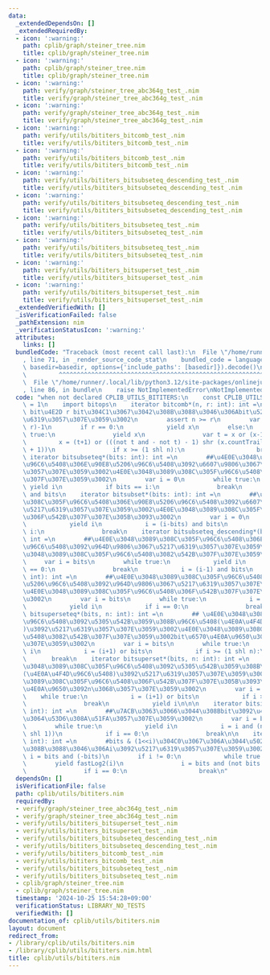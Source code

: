 ```yaml
---
data:
  _extendedDependsOn: []
  _extendedRequiredBy:
  - icon: ':warning:'
    path: cplib/graph/steiner_tree.nim
    title: cplib/graph/steiner_tree.nim
  - icon: ':warning:'
    path: cplib/graph/steiner_tree.nim
    title: cplib/graph/steiner_tree.nim
  - icon: ':warning:'
    path: verify/graph/steiner_tree_abc364g_test_.nim
    title: verify/graph/steiner_tree_abc364g_test_.nim
  - icon: ':warning:'
    path: verify/graph/steiner_tree_abc364g_test_.nim
    title: verify/graph/steiner_tree_abc364g_test_.nim
  - icon: ':warning:'
    path: verify/utils/bititers_bitcomb_test_.nim
    title: verify/utils/bititers_bitcomb_test_.nim
  - icon: ':warning:'
    path: verify/utils/bititers_bitcomb_test_.nim
    title: verify/utils/bititers_bitcomb_test_.nim
  - icon: ':warning:'
    path: verify/utils/bititers_bitsubseteq_descending_test_.nim
    title: verify/utils/bititers_bitsubseteq_descending_test_.nim
  - icon: ':warning:'
    path: verify/utils/bititers_bitsubseteq_descending_test_.nim
    title: verify/utils/bititers_bitsubseteq_descending_test_.nim
  - icon: ':warning:'
    path: verify/utils/bititers_bitsubseteq_test_.nim
    title: verify/utils/bititers_bitsubseteq_test_.nim
  - icon: ':warning:'
    path: verify/utils/bititers_bitsubseteq_test_.nim
    title: verify/utils/bititers_bitsubseteq_test_.nim
  - icon: ':warning:'
    path: verify/utils/bititers_bitsuperset_test_.nim
    title: verify/utils/bititers_bitsuperset_test_.nim
  - icon: ':warning:'
    path: verify/utils/bititers_bitsuperset_test_.nim
    title: verify/utils/bititers_bitsuperset_test_.nim
  _extendedVerifiedWith: []
  _isVerificationFailed: false
  _pathExtension: nim
  _verificationStatusIcon: ':warning:'
  attributes:
    links: []
  bundledCode: "Traceback (most recent call last):\n  File \"/home/runner/.local/lib/python3.12/site-packages/onlinejudge_verify/documentation/build.py\"\
    , line 71, in _render_source_code_stat\n    bundled_code = language.bundle(stat.path,\
    \ basedir=basedir, options={'include_paths': [basedir]}).decode()\n          \
    \         ^^^^^^^^^^^^^^^^^^^^^^^^^^^^^^^^^^^^^^^^^^^^^^^^^^^^^^^^^^^^^^^^^^^^^^^^^^^^^^^^^\n\
    \  File \"/home/runner/.local/lib/python3.12/site-packages/onlinejudge_verify/languages/nim.py\"\
    , line 86, in bundle\n    raise NotImplementedError\nNotImplementedError\n"
  code: "when not declared CPLIB_UTILS_BITITERS:\n    const CPLIB_UTILS_BITITERS*\
    \ = 1\n    import bitops\n    iterator bitcomb*(n, r: int): int =\n        ##n\
    \ bit\u4E2D r bit\u304C1\u3067\u3042\u308B\u3088\u3046\u306Abit\u5217\u3092\u5217\
    \u6319\u3057\u307E\u3059\u3002\n        assert n >= r\n        var x = (1 shl\
    \ r)-1\n        if r == 0:\n            yield x\n        else:\n            while\
    \ true:\n                yield x\n                var t = x or (x-1)\n       \
    \         x = (t+1) or (((not t and - not t) - 1) shr (x.countTrailingZeroBits()\
    \ + 1))\n                if x >= (1 shl n):\n                    break\n\n   \
    \ iterator bitsubseteq*(bits: int): int =\n        ##\u4E0E\u3048\u3089\u308C\u305F\
    \u96C6\u5408\u306E\u90E8\u5206\u96C6\u5408\u3092\u6607\u9806\u3067\u5217\u6319\
    \u3057\u307E\u3059\u3002\u4E0E\u3048\u3089\u308C\u305F\u96C6\u5408\u3082\u542B\
    \u307F\u307E\u3059\u3002\n        var i = 0\n        while true:\n           \
    \ yield i\n            if bits == i:\n                break\n            i = (i-bits)\
    \ and bits\n    iterator bitsubset*(bits: int): int =\n        ##\u4E0E\u3048\u3089\
    \u308C\u305F\u96C6\u5408\u306E\u90E8\u5206\u96C6\u5408\u3092\u6607\u9806\u3067\
    \u5217\u6319\u3057\u307E\u3059\u3002\u4E0E\u3048\u3089\u308C\u305F\u96C6\u5408\
    \u306F\u542B\u307F\u307E\u305B\u3093\u3002\n        var i = 0\n        while true:\n\
    \            yield i\n            i = (i-bits) and bits\n            if bits ==\
    \ i:\n                break\n    iterator bitsubseteq_descending*(bits: int):\
    \ int =\n        ##\u4E0E\u3048\u3089\u308C\u305F\u96C6\u5408\u306E\u90E8\u5206\
    \u96C6\u5408\u3092\u964D\u9806\u3067\u5217\u6319\u3057\u307E\u3059\u3002\u4E0E\
    \u3048\u3089\u308C\u305F\u96C6\u5408\u3082\u542B\u307F\u307E\u3059\u3002\n   \
    \     var i = bits\n        while true:\n            yield i\n            if i\
    \ == 0:\n                break\n            i = (i-1) and bits\n    iterator bitsubset_descending*(bits:\
    \ int): int =\n        ##\u4E0E\u3048\u3089\u308C\u305F\u96C6\u5408\u306E\u90E8\
    \u5206\u96C6\u5408\u3092\u964D\u9806\u3067\u5217\u6319\u3057\u307E\u3059\u3002\
    \u4E0E\u3048\u3089\u308C\u305F\u96C6\u5408\u306F\u542B\u307F\u307E\u305B\u3093\
    \u3002\n        var i = bits\n        while true:\n            i = (i-1) and bits\n\
    \            yield i\n            if i == 0:\n                break\n\n\n    iterator\
    \ bitsuperseteq*(bits, n: int): int =\n        ## \u4E0E\u3048\u3089\u308C\u305F\
    \u96C6\u5408\u3092\u5305\u542B\u3059\u308B\u96C6\u5408(\u4E0A\u4F4D\u96C6\u5408\
    )\u3092\u5217\u6319\u3057\u307E\u3059\u3002\u4E0E\u3048\u3089\u308C\u305F\u96C6\
    \u5408\u3082\u542B\u307F\u307E\u3059\u3002bit\u6570\u4E0A\u9650\u3092n\u3068\u3057\
    \u307E\u3059\u3002\n        var i = bits\n        while true:\n            yield\
    \ i\n            i = (i+1) or bits\n            if i >= (1 shl n):\n         \
    \       break\n    iterator bitsuperset*(bits, n: int): int =\n        ## \u4E0E\
    \u3048\u3089\u308C\u305F\u96C6\u5408\u3092\u5305\u542B\u3059\u308B\u96C6\u5408\
    (\u4E0A\u4F4D\u96C6\u5408)\u3092\u5217\u6319\u3057\u307E\u3059\u3002\u4E0E\u3048\
    \u3089\u308C\u305F\u96C6\u5408\u306F\u542B\u307F\u307E\u305B\u3093\u3002bit\u6570\
    \u4E0A\u9650\u3092n\u3068\u3057\u307E\u3059\u3002\n        var i = bits\n    \
    \    while true:\n            i = (i+1) or bits\n            if i >= (1 shl n):\n\
    \                break\n            yield i\n\n\n    iterator bitsingleton*(bits:\
    \ int): int =\n        ##\u7ACB\u3063\u3066\u3044\u308Bbit\u3092\u4E00\u3064\u305A\
    \u3064\u53D6\u308A\u51FA\u3057\u307E\u3059\u3002\n        var i = bits and (-bits)\n\
    \        while true:\n            yield i\n            i = i and (not bits + (i\
    \ shl 1))\n            if i == 0:\n                break\n\n    iterator standingbits*(bits:\
    \ int): int =\n        #bits & (1<<i)\u304C0\u3067\u306A\u3044\u5024\u306B\u306A\
    \u308B\u3088\u3046\u306Ai\u3092\u5217\u6319\u3057\u307E\u3059\u3002\n        var\
    \ i = bits and (-bits)\n        if i != 0:\n            while true:\n        \
    \        yield fastLog2(i)\n                i = bits and (not bits + (i shl 1))\n\
    \                if i == 0:\n                    break\n"
  dependsOn: []
  isVerificationFile: false
  path: cplib/utils/bititers.nim
  requiredBy:
  - verify/graph/steiner_tree_abc364g_test_.nim
  - verify/graph/steiner_tree_abc364g_test_.nim
  - verify/utils/bititers_bitsuperset_test_.nim
  - verify/utils/bititers_bitsuperset_test_.nim
  - verify/utils/bititers_bitsubseteq_descending_test_.nim
  - verify/utils/bititers_bitsubseteq_descending_test_.nim
  - verify/utils/bititers_bitcomb_test_.nim
  - verify/utils/bititers_bitcomb_test_.nim
  - verify/utils/bititers_bitsubseteq_test_.nim
  - verify/utils/bititers_bitsubseteq_test_.nim
  - cplib/graph/steiner_tree.nim
  - cplib/graph/steiner_tree.nim
  timestamp: '2024-10-25 15:54:28+09:00'
  verificationStatus: LIBRARY_NO_TESTS
  verifiedWith: []
documentation_of: cplib/utils/bititers.nim
layout: document
redirect_from:
- /library/cplib/utils/bititers.nim
- /library/cplib/utils/bititers.nim.html
title: cplib/utils/bititers.nim
---
```

